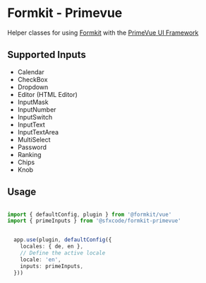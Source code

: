 # Formkit - Primevue

Helper classes for using [Formkit](https://formkit.com/) with the [PrimeVue UI Framework](https://www.primefaces.org/primevue/#/)

## Supported Inputs

- Calendar
- CheckBox
- Dropdown
- Editor (HTML Editor)
- InputMask
- InputNumber
- InputSwitch
- InputText
- InputTextArea
- MultiSelect
- Password
- Ranking
- Chips
- Knob

## Usage

```typescript

import { defaultConfig, plugin } from '@formkit/vue'
import { primeInputs } from '@sfxcode/formkit-primevue'


  app.use(plugin, defaultConfig({
    locales: { de, en },
    // Define the active locale
    locale: 'en',
    inputs: primeInputs,
  }))
```


